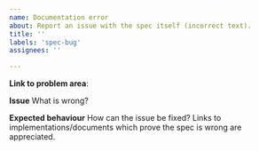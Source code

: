 ```yaml
---
name: Documentation error
about: Report an issue with the spec itself (incorrect text).
title: ''
labels: 'spec-bug'
assignees: ''

---
```


**Link to problem area**:

**Issue**
What is wrong?

**Expected behaviour**
How can the issue be fixed? Links to implementations/documents which prove the spec is wrong are appreciated.
